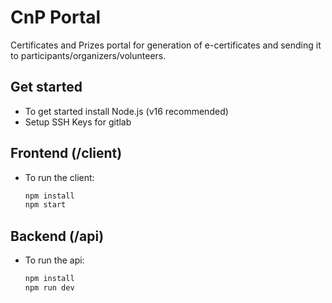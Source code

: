 # CnP Portal

Certificates and Prizes portal for generation of e-certificates and sending it to participants/organizers/volunteers.

## Get started

- To get started install Node.js (v16 recommended)
- Setup SSH Keys for gitlab

## Frontend (/client)

- To run the client:
  ```bash
  npm install
  npm start
  ```

## Backend (/api)

- To run the api:
  ```bash
  npm install
  npm run dev
  ```
